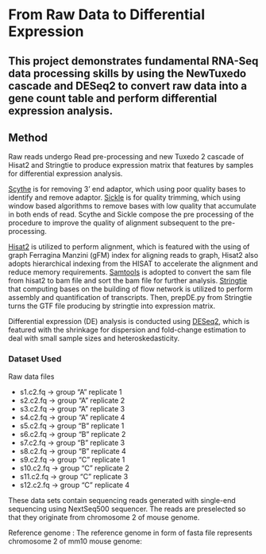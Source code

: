 # From Raw Data to Differential Expression
## This project demonstrates fundamental RNA-Seq data processing skills by using the NewTuxedo cascade and DESeq2 to convert raw data into a gene count table and perform differential expression analysis.

## Method
Raw reads undergo Read pre-processing and new Tuxedo 2 cascade of Hisat2 and Stringtie to produce expression matrix that features by samples for differential expression analysis.

[Scythe](https://github.com/vsbuffalo/scythe) is for removing 3’ end adaptor, which using poor quality bases to identify and remove adaptor. 
[Sickle](https://github.com/najoshi/sickle) is for quality trimming, which using window based algorithms to remove bases with low quality that accumulate in both ends of read. 
Scythe and Sickle compose the pre processing of the procedure to improve the quality of alignment subsequent to the pre-processing. 

[Hisat2](https://doi.org/10.1038/s41587-019-0201-4) is utilized to perform alignment, which is featured with the using of graph Ferragina Manzini (gFM) index for aligning reads to graph, 
Hisat2 also adopts hierarchical indexing from the HISAT to accelerate the alignment and reduce memory requirements. 
[Samtools](https://doi.org/10.1093/gigascience/giab008) is adopted to convert the sam file from hisat2 to bam file and sort the bam file for further analysis. 
[Stringtie](https://doi.org/10.1038/nprot.2016.095) that computing bases on the building of flow network is utilized to perform assembly and quantification of transcripts. Then, 
prepDE.py from Stringtie turns the GTF file producing by stringtie into expression matrix.

Differential expression (DE) analysis is conducted using [DESeq2](https://doi.org/10.1186/s13059-014-0550-8), which is featured with the shrinkage for dispersion and fold-change estimation to deal 
with small sample sizes and heteroskedasticity.  
### Dataset Used
Raw data files 
- s1.c2.fq -> group “A” replicate 1 
- s2.c2.fq -> group “A” replicate 2 
- s3.c2.fq -> group “A” replicate 3 
- s4.c2.fq -> group “A” replicate 4 
- s5.c2.fq -> group “B” replicate 1 
- s6.c2.fq -> group “B” replicate 2 
- s7.c2.fq -> group “B” replicate 3 
- s8.c2.fq -> group “B” replicate 4 
- s9.c2.fq -> group “C” replicate 1 
- s10.c2.fq -> group “C” replicate 2 
- s11.c2.fq -> group “C” replicate 3 
- s12.c2.fq -> group “C” replicate 4

These data sets contain sequencing reads generated with single-end sequencing using NextSeq500 sequencer. The reads are preselected so that they originate from chromosome 2 of mouse genome. 

Reference genome : 
The reference genome in form of fasta file represents chromosome 2 of mm10 mouse genome:
